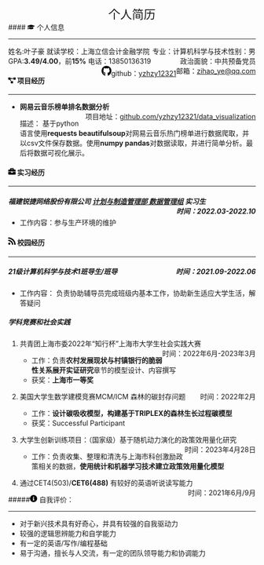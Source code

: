 <center><font Size=5 style="margin-top:10px;">个人简历</font></center>
#### <img src="assets/graduation-cap-solid.svg" width="15px"> 个人信息

---

<span style="float:right"><img src="assets/selfie1.jpg" style="zoom:4%;float=right;"  /></span>姓名:叶子豪<span style="float:right">性别：男</span> 
就读学校：上海立信会计金融学院    <span style="float:right">专业：计算机科学与技术</span> 
GPA:**3.49/4.00**，前**15%**  <span style="float:right">政治面貌：中共预备党员</span>
电话：13850136319<span style="float:right">邮箱：zihao_ye@qq.com </span>
<span style="float:right"><img src="assets/github-brands.svg" width="20px">github：[yzhzy12321](https://github.com/yzhzy12321)</span>


#### <img src="assets/project-diagram-solid.svg" width="15px"> 项目经历

---

- **网易云音乐榜单排名数据分析**        <span style="float:right">项目地址：[github.com/yzhzy12321/data_visualization](https://github.com/yzhzy12321/data_visualization)</span>

  描述： 基于python语言使用**requests beautifulsoup**对网易云音乐热门榜单进行数据爬取，并以csv文件保存数据。使用**numpy pandas**对数据读取，并进行简单分析。最后将数据可视化展示。


#### <img src="assets/briefcase-solid.svg" width="15px"> 实习经历

---


##### 福建锐捷网络股份有限公司      <u>计划与制造管理部 数据管理组</u>  实习生     <span style="float:right">时间：2022.03-2022.10</span>


- 工作内容：参与生产环境的维护


#### <img src="assets/rss-solid.svg" width="15px"> 校园经历 

---

##### 21级计算机科学与技术1班导生/班导        <span style="float:right">时间：2021.09-2022.06</span>

- 工作内容： 负责协助辅导员完成班级内基本工作，协助新生适应大学生活，解答疑问

##### 学科竞赛和社会实践 

1. 共青团上海市委2022年“知行杯”上海市大学生社会实践大赛   <span style="float:right">时间：2022年6月-2023年3月</span>

   -  工作：负责**农村发展现状与村镇银行的脆弱性关系展开实证研究**章节的模型设计、内容撰写
   -  获奖：**上海市一等奖**


2. 美国大学生数学建模竞赛MCM/ICM  森林的碳封存问题    <span style="float:right">时间：2022年2月</span>

   - 工作：**设计碳吸收模型，构建基于TRIPLEX的森林生长过程碳模型**
   - 获奖：Successful Participant
3. 大学生创新训练项目：（国家级）基于随机动力演化的政策效用量化研究  <span style="float:right">时间：2023年4月28日</span>
   - 工作：负责收集、整理和清洗与上海市科创激励政策相关的数据，**使用统计和机器学习技术建立政策效用量化模型**
5. 通过CET4(503)/**CET6(488)**  有较好的英语听说读写能力<span style="float:right">时间：2021年6月/9月</span>

#####<img src="assets/info-circle-solid.svg" width="15px"> 自我评价：

***

- 对于新兴技术具有好奇心，并具有较强的自我驱动力
- 较强的逻辑思辨能力和自学能力
- 有一定的英语/写作/编程基础
- 易于沟通，擅长与人交流，有一定的团队领导能力和协调能力
